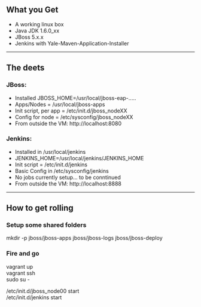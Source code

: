 ## What you Get
- A working linux box
- Java JDK 1.6.0_xx
- JBoss 5.x.x
- Jenkins with Yale-Maven-Application-Installer

---

## The deets
### JBoss:
- Installed JBOSS_HOME=/usr/local/jboss-eap-.....
- Apps/Nodes = /usr/local/jboss-apps
- Init script, per app = /etc/init.d/jboss_nodeXX
- Config for node = /etc/sysconfig/jboss_nodeXX
- From outside the VM: http://localhost:8080

### Jenkins:
- Installed in /usr/local/jenkins
- JENKINS_HOME=/usr/local/jenkins/JENKINS_HOME
- Init script = /etc/init.d/jenkins
- Basic Config in /etc/sysconfig/jenkins
- No jobs currently setup... to be conntinued
- From outside the VM: http://localhost:8888

---

## How to get rolling

### Setup some shared folders
mkdir -p jboss/jboss-apps jboss/jboss-logs jboss/jboss-deploy  

### Fire and go
vagrant up  
vagrant ssh  
sudo su - 

/etc/init.d/jboss_node00 start  
/etc/init.d/jenkins start
